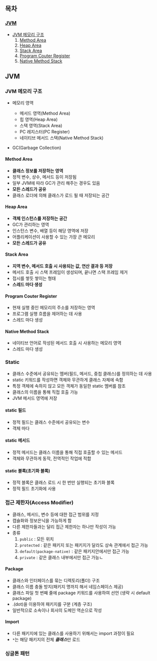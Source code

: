 ## 목차

### [JVM](#jvm)
- [JVM 메모리 구조](#jvm-메모리-구조)
    1. [Method Area](#method-area)
    2. [Heap Area](#heap-area)
    3. [Stack Area](#stack-area)
    4. [Program Couter Register](#program-couter-register)
    5. [Native Method Stack](#native-method-stack)

## JVM

### JVM 메모리 구조

- 메모리 영역

    - 메서드 영역(Method Area)
    - 힙 영역(Heap Area)
    - 스택 영역(Stack Area)
    - PC 레지스터(PC Register)
    - 네이티브 메서드 스택(Native Method Stack)
- GC(Garbage Collection)

#### Method Area

- **클래스 정보를 저장하는 영역**
- 정적 변수, 상수,   메서드 등이 저장됨
- 일부 JVM에 따라 GC가 관리 해주는 경우도 있음
- **모든 스레드가 공유**
- 클래스 로더에 의해 클래스가 로드 될 때 저장되는 공간

#### Heap Area

- **객체 인스턴스를 저장하는 공간**
- GC가 관리하는 영역
- 인스턴스 변수, 배열 등이 해당 영역에 저장
- 어플리케이션이 사용할 수 있는 가장 큰 메모리
- **모든 스레드가 공유**

#### Stack Area

- **지역 변수, 메서드 호출 시 사용되는 값, 연산 결과 등 저장**
- 메서드 호출 시 스택 프레임이 생성되며, 끝나면 스택 프레임 제거
- 접시를 쌓듯 쌓이는 형태
- **스레드 마다 생성**

#### Program Couter Register

- 현재 실행 중인 메모리의 주소를 저장하는 영역
- 프로그램 실행 흐름을 제어하는 데 사용
- 스레드 마다 생성

#### Native Method Stack

- 네이티브 언어로 작성된 메서드 호출 시 사용하는 메모리 영역
- 스레드 마다 생성

### Static

- 클래스 수준에서 공유되는 멤버(필드, 메서드, 중첩 클래스)를 정의하는 데 사용
- static 키워드를 작성하면 객체와 무관하게 클래스 자체에 속함
- 특정 객체에 속하지 않고 모든 객체가 동일한 static 멤버를 참조
- 클래스의 이름을 통해 직접 호출 가능
- JVM 메서드 영역에 저장

#### static 필드

- 정적 필드는 클래스 수준에서 공유되는 변수
- 객체 마다 

#### static 메서드

- 정적 메서드는 클래스 이름을 통해 직접 호출할 수 있는 메서드
- 객체와 무관하게 동작, 전역적인 작업에 적합

#### static 블록(초기화 블록)

- 정적 블록은 클래스 로드 시 한 번만 실행되는 초기화 블록
- 정적 필드 초기화에 사용

### 접근 제한자(Access Modifier)

- 클래스, 메서드, 변수 등에 대한 접근 범위를 지정
- 캡슐화와 정보은닉을 가능하게 함
- 다른 제한자들과는 달리 접근 제한자는 하나만 작성이 가능
- 종류
    1. `public` : 모든 위치
    2. `protected` : 같은 패키지 또는 패키지가 달라도 상속 관계에서 접근 가능
    3. `default(package-native)` : 같은 패키지안에서만 접근 가능
    4. `private` : 같은 클래스 내부에서만 접근 가능ㄴ

#### Package

- 클래스와 인터페이스를 묶는 디렉토리(폴더) 구조
- 클래스 이름 충돌 방지(패키지 명까지 해서 네임스페이스 제공)
- 클래스 파일 첫 번째 줄에 package 키워드를 사용하여 선언 (생략 시 default package)
- .(dot)을 이용하여 패키지를 구분 (계층 구조)
- 일반적으로 소속이나 회사의 도메인 역순으로 작성

#### Import

- 다른 패키지에 있는 클래스를 사용하기 위해서는 import 과정이 필요
- `*`는 해당 패키지의 전체 ***클래스***만 로드

### 싱글톤 패턴

